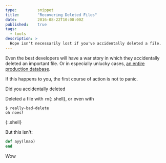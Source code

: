 ```yaml
---
type:         snippet
title:        "Recovering Deleted Files"
date:         2016-08-22T10:00:00Z
published:    true
tags:
  - tools
description: >
  Hope isn't necessarily lost if you've accidentally deleted a file.
---
```


Even the best developers will have a war story in which they accidentally deleted an important file. Or in especially unlucky cases, [an entire production database](https://github.com/blog/744-today-s-outage).

If this happens to you, the first course of action is not to panic.

Did you accidentally deleted

Deleted a file with `rm`{:.shell}, or even with

```
$ really-bad-delete
oh noes!
```
{:.shell}

But this isn't:

```ruby
def ayy(lmao)
end
```

Wow
